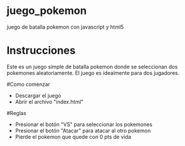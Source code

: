 # juego_pokemon
juego de batalla pokemon con javascript y html5

# Instrucciones

Este es un juego simple de batalla pokemon donde se seleccionan dos pokemones aleatoriamente.
El juego es idealmente para dos jugadores.

#Como comenzar
 
 - Descargar el juego
 - Abrir el archivo "index.html"
 
#Reglas

 - Presionar el botón "VS" para seleccionar los pokemones
 - Presionar el botón "Atacar" para atacar al otro pokemon
 - Pierde el pokemon que quede con 0 pts de vida
